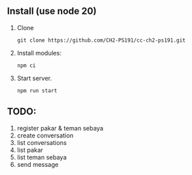## Install (use node 20)
1. Clone
   ```
   git clone https://github.com/CH2-PS191/cc-ch2-ps191.git
   ```

1. Install modules:
   ```
   npm ci
   ```

1. Start server.
   ```
   npm run start
   ```

## TODO:

1. register pakar & teman sebaya
1. create conversation
1. list conversations
1. list pakar
1. list teman sebaya
1. send message